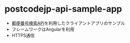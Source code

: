 # postcodejp-api-sample-app
- [郵便番号検索API](https://postcode-jp.com/)を利用したクライアントアプリのサンプル
- フレームワークはAngularを利用
- HTTPS通信
